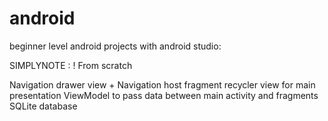 # android

beginner level android projects with android studio:

SIMPLYNOTE : ! From scratch

  Navigation drawer view + Navigation host fragment 
  recycler view for main presentation
  ViewModel to pass data between main activity and fragments
  SQLite database
  
